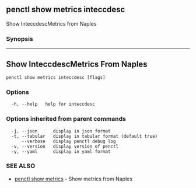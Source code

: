 ## penctl show metrics inteccdesc

Show InteccdescMetrics from Naples

### Synopsis



---------------------------------
 Show InteccdescMetrics From Naples 
---------------------------------


```
penctl show metrics inteccdesc [flags]
```

### Options

```
  -h, --help   help for inteccdesc
```

### Options inherited from parent commands

```
  -j, --json      display in json format
  -t, --tabular   display in tabular format (default true)
      --verbose   display penctl debug log
  -v, --version   display version of penctl
  -y, --yaml      display in yaml format
```

### SEE ALSO
* [penctl show metrics](penctl_show_metrics.md)	 - Show metrics from Naples

